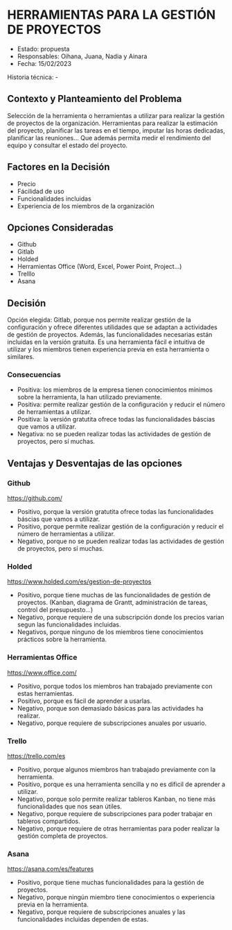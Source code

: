 # HERRAMIENTAS PARA LA GESTIÓN DE PROYECTOS

* Estado: propuesta
* Responsables: Oihana, Juana, Nadia y Ainara
* Fecha: 15/02/2023

Historia técnica: -

## Contexto y Planteamiento del Problema

Selección de la herramienta o herramientas a utilizar para realizar la gestión de proyectos de la organización. Herramientas para realizar la estimación del proyecto, planificar las tareas en el tiempo, imputar las horas dedicadas, planificar las reuniones... Que además permita medir el rendimiento del equipo y consultar el estado del proyecto.

## Factores en la Decisión 

* Precio
* Fácilidad de uso
* Funcionalidades incluidas
* Experiencia de los miembros de la organización

## Opciones Consideradas

* Github
* Gitlab
* Holded
* Herramientas Office (Word, Excel, Power Point, Project...)
* Trelllo
* Asana

## Decisión

 Opción elegida: Gitlab, porque nos permite realizar gestión de la configuración y ofrece diferentes utilidades que se adaptan a actividades de gestión de proyectos. Además, las funcionalidades necesarias están incluidas en la versión gratuita. Es una herramienta fácil e intuitiva de utilizar y los miembros tienen experiencia previa en esta herramienta o similares.

### Consecuencias

* Positiva: los miembros de la empresa tienen conocimientos mínimos sobre la herramienta, la han utilizado previamente.
* Positiva: permite realizar gestión de la configuración y reducir el número de herramientas a utilizar.
* Positiva: la versión gratutita ofrece todas las funcionalidades báscias que vamos a utilizar.
* Negativa: no se pueden realizar todas las actividades de gestión de proyectos, pero sí muchas.


## Ventajas y Desventajas de las opciones

### Github

https://github.com/

* Positivo, porque la versión gratutita ofrece todas las funcionalidades báscias que vamos a utilizar.
* Positivo, porque permite realizar gestión de la configuración y reducir el número de herramientas a utilizar.
* Negativo, porque no se pueden realizar todas las actividades de gestión de proyectos, pero sí muchas.

### Holded

https://www.holded.com/es/gestion-de-proyectos

* Positivo, porque tiene muchas de las funcionalidades de gestión de proyectos. (Kanban, diagrama de Grantt, administración de tareas, control del presupuesto...)
* Negativo, porque requiere de una subscripción donde los precios varian segun las funcionalidades incluidas.
* Negativos, porque ninguno de los miembros tiene conocimientos prácticos sobre la herramienta.

### Herramientas Office

https://www.office.com/

* Positivo, porque todos los miembros han trabajado previamente con estas herramientas.
* Positivo, porque es fácil de aprender a usarlas.
* Negativo, porque son demasiado básicas para las actividades ha realizar.
* Negativo, porque requiere de subscripciones anuales por usuario.

### Trello

https://trello.com/es

* Positivo, porque algunos miembros han trabajado previamente con la herramienta.
* Positivo, porque es una herramienta sencilla y no es díficil de aprender a utilizar.
* Negativo, porque solo permite realizar tableros Kanban, no tiene más funcionalidades que nos sean útiles.
* Negativo, porque requiere de subscripciones para poder trabajar en tableros compartidos.
* Negativo, porque requiere de otras herramientas para poder realizar la gestión completa de proyectos.

### Asana

https://asana.com/es/features

* Positivo, porque tiene muchas funcionalidades para la gestión de proyectos.
* Negativo, porque ningún miembro tiene conocimientos o experiencia previa en la herramienta.
* Negativo, porque requiere de subscripciones anuales y las funcionalidades incluidas dependen de estas.

